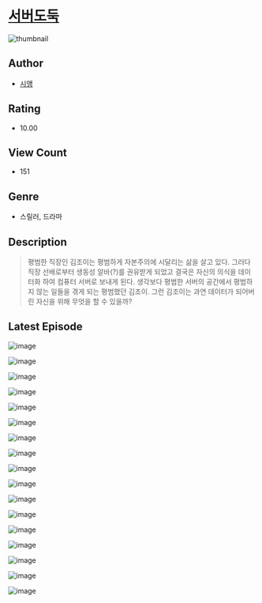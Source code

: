 # [서버도둑](https://comic.naver.com/bestChallenge/list?titleId=810240)
![thumbnail](https://image-comic.pstatic.net/user_contents_data/challenge_comic/2023/05/23/283271/upload_3473457705173463141_480x623.jpeg)

## Author
- [시앵](https://comic.naver.com/artistTitle?id=283271)

## Rating
- 10.00

## View Count
- 151

## Genre
- 스릴러, 드라마

## Description
> 평범한 직장인 김조이는 평범하게 자본주의에 시달리는 삶을 살고 있다. 그러다 직장 선배로부터 생동성 알바(?)를 권유받게 되었고 결국은 자신의 의식을 데이터화 하여 컴퓨터 서버로 보내게 된다. 생각보다 평범한 서버의 공간에서 평범하지 않는 일들을 겪게 되는 평범했던 김조이. 그런 김조이는 과연 데이터가 되어버린 자신을 위해 무엇을 할 수 있을까?


## Latest Episode
![image](https://image-comic.pstatic.net/user_contents_data/challenge_comic/2023/05/23/283271/upload_3919086469325993315.jpeg)

![image](https://image-comic.pstatic.net/user_contents_data/challenge_comic/2023/05/23/283271/upload_7017560637909971555.jpeg)

![image](https://image-comic.pstatic.net/user_contents_data/challenge_comic/2023/05/23/283271/upload_3834878177406498865.jpeg)

![image](https://image-comic.pstatic.net/user_contents_data/challenge_comic/2023/05/23/283271/upload_3763151545025771108.jpeg)

![image](https://image-comic.pstatic.net/user_contents_data/challenge_comic/2023/05/23/283271/upload_3761124926072185392.jpeg)

![image](https://image-comic.pstatic.net/user_contents_data/challenge_comic/2023/05/23/283271/upload_3835149550636972088.jpeg)

![image](https://image-comic.pstatic.net/user_contents_data/challenge_comic/2023/05/23/283271/upload_3977858488405997922.jpeg)

![image](https://image-comic.pstatic.net/user_contents_data/challenge_comic/2023/05/23/283271/upload_3775483478416830563.jpeg)

![image](https://image-comic.pstatic.net/user_contents_data/challenge_comic/2023/05/23/283271/upload_3775813296840912952.jpeg)

![image](https://image-comic.pstatic.net/user_contents_data/challenge_comic/2023/05/23/283271/upload_3918524442807263801.jpeg)

![image](https://image-comic.pstatic.net/user_contents_data/challenge_comic/2023/05/23/283271/upload_7076952957540983395.jpeg)

![image](https://image-comic.pstatic.net/user_contents_data/challenge_comic/2023/05/23/283271/upload_3474301954110339377.jpeg)

![image](https://image-comic.pstatic.net/user_contents_data/challenge_comic/2023/05/23/283271/upload_7003158319862199396.jpeg)

![image](https://image-comic.pstatic.net/user_contents_data/challenge_comic/2023/05/23/283271/upload_7377803712856731748.jpeg)

![image](https://image-comic.pstatic.net/user_contents_data/challenge_comic/2023/05/23/283271/upload_4062639807063734329.jpeg)

![image](https://image-comic.pstatic.net/user_contents_data/challenge_comic/2023/05/23/283271/upload_7233172634663728432.jpeg)

![image](https://image-comic.pstatic.net/user_contents_data/challenge_comic/2023/05/23/283271/upload_4134640042551621733.jpeg)

